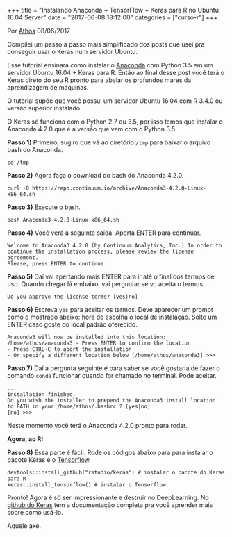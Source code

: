 +++
title = "Instalando Anaconda + TensorFlow + Keras para R no Ubuntu 16.04 Server"
date = "2017-06-08 18:12:00"
categories = ["curso-r"]
+++

<p class="text-muted text-uppercase mb-small text-right">
Por <a href="http://curso-r.com/author/athos">Athos</a> 08/06/2017
</p>
<p>
Compilei um passo a passo mais simplificado dos posts que usei pra
conseguir usar o Keras num servidor Ubuntu.
</p>
<p>
Esse tutorial ensinará como instalar o
<a href="https://docs.continuum.io/">Anaconda</a> com Python 3.5 em um
servidor Ubuntu 16.04 + Keras para R. Então ao final desse post você
terá o Keras direto do seu R pronto para abalar os profundos mares da
aprendizagem de máquinas.
</p>
<p>
O tutorial supõe que você possui um servidor Ubuntu 16.04 com R 3.4.0 ou
versão superior instalado.
</p>

<p>
O Keras só funciona com o Python 2.7 ou 3.5, por isso temos que instalar
o Anaconda 4.2.0 que é a versão que vem com o Python 3.5.
</p>
<p>
<strong>Passo 1)</strong> Primeiro, sugiro que vá ao diretório
<code>/tmp</code> para baixar o arquivo bash do Anaconda.
</p>
<pre class="bash"><code>cd /tmp</code></pre>
<p>
<strong>Passo 2)</strong> Agora faça o download do bash do Anaconda
4.2.0.
</p>
<pre class="bash"><code>curl -O https://repo.continuum.io/archive/Anaconda3-4.2.0-Linux-x86_64.sh</code></pre>
<p>
<strong>Passo 3)</strong> Execute o bash.
</p>
<pre class="bash"><code>bash Anaconda3-4.2.0-Linux-x86_64.sh</code></pre>
<p>
<strong>Passo 4)</strong> Você verá a seguinte saída. Aperta ENTER para
continuar.
</p>
<pre class="bash"><code>Welcome to Anaconda3 4.2.0 (by Continuum Analytics, Inc.) In order to continue the installation process, please review the license
agreement.
Please, press ENTER to continue</code></pre>
<p>
<strong>Passo 5)</strong> Daí vai apertando mais ENTER para ir até o
final dos termos de uso. Quando chegar lá embaixo, vai perguntar se vc
aceita o termos.
</p>
<pre class="bash"><code>Do you approve the license terms? [yes|no]</code></pre>
<p>
<strong>Passo 6)</strong> Escreva <code>yes</code> para aceitar os
termos. Deve aparecer um prompt como o mostrado abaixo: hora de escolha
o local de instalação. Solte um ENTER caso goste do local padrão
oferecido.
</p>
<pre class="bash"><code>Anaconda3 will now be installed into this location: /home/athos/anaconda3 - Press ENTER to confirm the location
- Press CTRL-C to abort the installation
- Or specify a different location below [/home/athos/anaconda3] &gt;&gt;&gt; </code></pre>
<p>
<strong>Passo 7)</strong> Daí a pergunta seguinte é para saber se você
gostaria de fazer o comando <code>conda</code> funcionar quando for
chamado no terminal. Pode aceitar.
</p>
<pre class="bash"><code>...
installation finished.
Do you wish the installer to prepend the Anaconda3 install location
to PATH in your /home/athos/.bashrc ? [yes|no]
[no] &gt;&gt;&gt; </code></pre>
<p>
Neste momento você terá o Anaconda 4.2.0 pronto para rodar.
</p>
<p>
<strong>Agora, ao R!</strong>
</p>

<p>
<strong>Passo 8)</strong> Essa parte é fácil. Rode os códigos abaixo
para para instalar o pacote Keras e o
<a href="https://www.tensorflow.org/">Tensorflow</a>.
</p>
<pre class="r"><code>devtools::install_github(&quot;rstudio/keras&quot;) # instalar o pacote do Keras para R
keras::install_tensorflow() # instalar o Tensorflow</code></pre>
<p>
Pronto! Agora é só ser impressionante e destruir no DeepLearning. No
<a href="https://rstudio.github.io/keras/">github do Keras</a> tem a
documentação completa pra você aprender mais sobre como usá-lo.
</p>
<p>
Aquele axé.
</p>

